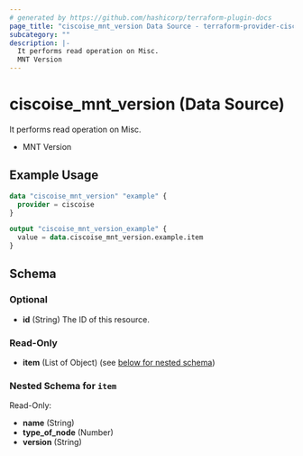 ```yaml
---
# generated by https://github.com/hashicorp/terraform-plugin-docs
page_title: "ciscoise_mnt_version Data Source - terraform-provider-ciscoise"
subcategory: ""
description: |-
  It performs read operation on Misc.
  MNT Version
---
```


# ciscoise_mnt_version (Data Source)

It performs read operation on Misc.

- MNT Version

## Example Usage

```terraform
data "ciscoise_mnt_version" "example" {
  provider = ciscoise
}

output "ciscoise_mnt_version_example" {
  value = data.ciscoise_mnt_version.example.item
}
```

<!-- schema generated by tfplugindocs -->
## Schema

### Optional

- **id** (String) The ID of this resource.

### Read-Only

- **item** (List of Object) (see [below for nested schema](#nestedatt--item))

<a id="nestedatt--item"></a>
### Nested Schema for `item`

Read-Only:

- **name** (String)
- **type_of_node** (Number)
- **version** (String)



